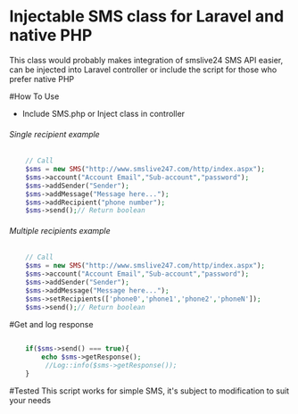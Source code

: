# Injectable SMS class for Laravel and native PHP
This class would probably makes integration of smslive24 SMS API easier,  can be injected into Laravel controller or include the script for those who prefer native PHP


#How To Use

 - Include SMS.php or Inject class in controller


###### Single recipient example
``` php
	// Call
	$sms = new SMS("http://www.smslive247.com/http/index.aspx");
	$sms->account("Account Email","Sub-account","password");
	$sms->addSender("Sender");
	$sms->addMessage("Message here...");
	$sms->addRecipient("phone number");
	$sms->send();// Return boolean

```


###### Multiple recipients example
``` php
	// Call
	$sms = new SMS("http://www.smslive247.com/http/index.aspx");
	$sms->account("Account Email","Sub-account","password");
	$sms->addSender("Sender");
	$sms->addMessage("Message here...");
	$sms->setRecipients(['phone0','phone1','phone2','phoneN']);
	$sms->send();// Return boolean

```

#Get and log response 

``` php
	
	if($sms->send() === true){
		echo $sms->getResponse();
		 //Log::info($sms->getResponse());
	}

```

#Tested
This script works for simple SMS, it's subject to modification to suit your needs
